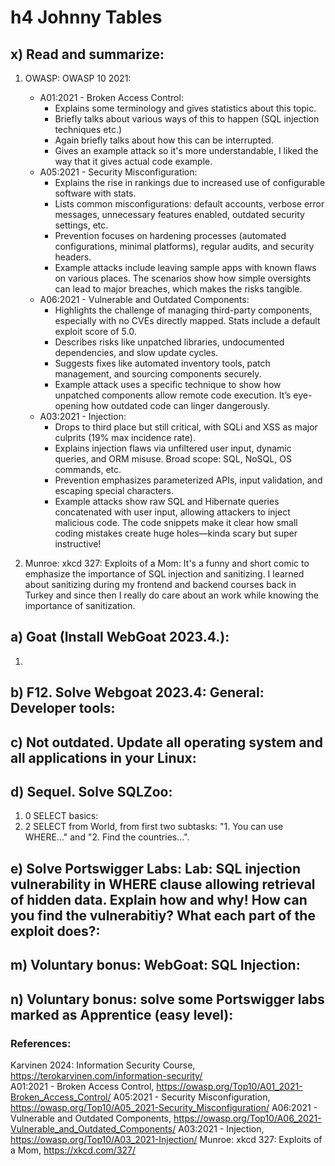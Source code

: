 
# h4 Johnny Tables

## x) Read and summarize:
1. OWASP: OWASP 10 2021:
   - A01:2021 - Broken Access Control:
      - Explains some terminology and gives statistics about this topic.
      - Briefly talks about various ways of this to happen (SQL injection techniques etc.)
      - Again briefly talks about how this can be interrupted.
      - Gives an example attack so it's more understandable, I liked the way that it gives actual code example.
   - A05:2021 - Security Misconfiguration:
      - Explains the rise in rankings due to increased use of configurable software with stats.
      - Lists common misconfigurations: default accounts, verbose error messages, unnecessary features enabled, outdated security settings, etc.
      - Prevention focuses on hardening processes (automated configurations, minimal platforms), regular audits, and security headers.
      - Example attacks include leaving sample apps with known flaws on various places. The scenarios show how simple oversights can lead to major breaches, which makes the risks tangible.
   - A06:2021 - Vulnerable and Outdated Components:
      - Highlights the challenge of managing third-party components, especially with no CVEs directly mapped. Stats include a default exploit score of 5.0.
      - Describes risks like unpatched libraries, undocumented dependencies, and slow update cycles.
      - Suggests fixes like automated inventory tools, patch management, and sourcing components securely.
      - Example attack uses a specific technique to show how unpatched components allow remote code execution. It’s eye-opening how outdated code can linger dangerously.
   - A03:2021 - Injection:
      - Drops to third place but still critical, with SQLi and XSS as major culprits (19% max incidence rate).
      - Explains injection flaws via unfiltered user input, dynamic queries, and ORM misuse. Broad scope: SQL, NoSQL, OS commands, etc.
      - Prevention emphasizes parameterized APIs, input validation, and escaping special characters.
      - Example attacks show raw SQL and Hibernate queries concatenated with user input, allowing attackers to inject malicious code. The code snippets make it clear how small coding mistakes create huge holes—kinda scary but super instructive!


2. Munroe: xkcd 327: Exploits of a Mom:
  It's a funny and short comic to emphasize the importance of SQL injection and sanitizing. I learned about sanitizing during my frontend and backend courses back in Turkey and since then I really do care about an work while knowing the importance of sanitization.

## a) Goat (Install WebGoat 2023.4.):
1. 


## b) F12. Solve Webgoat 2023.4: General: Developer tools:

## c) Not outdated. Update all operating system and all applications in your Linux:

## d) Sequel. Solve SQLZoo:
1. 0 SELECT basics:
2. 2 SELECT from World, from first two subtasks: "1. You can use WHERE..." and "2. Find the countries...".


## e) Solve Portswigger Labs: Lab: SQL injection vulnerability in WHERE clause allowing retrieval of hidden data. Explain how and why! How can you find the vulnerabitiy? What each part of the exploit does?:

## m) Voluntary bonus: WebGoat: SQL Injection:

## n) Voluntary bonus: solve some Portswigger labs marked as Apprentice (easy level):


### References:
Karvinen 2024: Information Security Course, https://terokarvinen.com/information-security/ <br>
A01:2021 - Broken Access Control, https://owasp.org/Top10/A01_2021-Broken_Access_Control/
A05:2021 - Security Misconfiguration, https://owasp.org/Top10/A05_2021-Security_Misconfiguration/
A06:2021 - Vulnerable and Outdated Components, https://owasp.org/Top10/A06_2021-Vulnerable_and_Outdated_Components/
A03:2021 - Injection, https://owasp.org/Top10/A03_2021-Injection/
Munroe: xkcd 327: Exploits of a Mom, https://xkcd.com/327/
